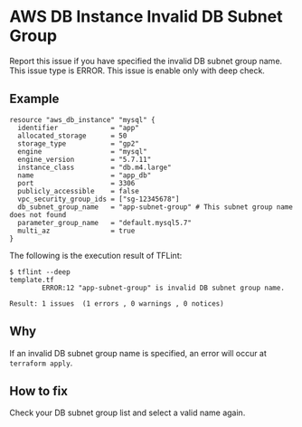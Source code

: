 # AWS DB Instance Invalid DB Subnet Group
Report this issue if you have specified the invalid DB subnet group name. This issue type is ERROR. This issue is enable only with deep check.

## Example
```
resource "aws_db_instance" "mysql" {
  identifier             = "app"
  allocated_storage      = 50
  storage_type           = "gp2"
  engine                 = "mysql"
  engine_version         = "5.7.11"
  instance_class         = "db.m4.large"
  name                   = "app_db"
  port                   = 3306
  publicly_accessible    = false
  vpc_security_group_ids = ["sg-12345678"]
  db_subnet_group_name   = "app-subnet-group" # This subnet group name does not found
  parameter_group_name   = "default.mysql5.7"
  multi_az               = true
}
```

The following is the execution result of TFLint: 

```
$ tflint --deep
template.tf
        ERROR:12 "app-subnet-group" is invalid DB subnet group name.

Result: 1 issues  (1 errors , 0 warnings , 0 notices)
```

## Why
If an invalid DB subnet group name is specified, an error will occur at `terraform apply`.

## How to fix
Check your DB subnet group list and select a valid name again.
